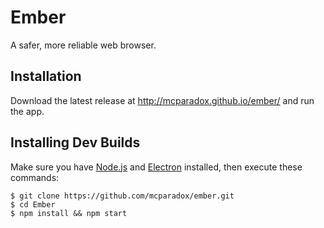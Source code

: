 # Ember
A safer, more reliable web browser.

## Installation
Download the latest release at http://mcparadox.github.io/ember/ and run the app.

## Installing Dev Builds
Make sure you have [Node.js](https://nodejs.org) and [Electron](http://electron.atom.io) installed, then execute these commands:
```
$ git clone https://github.com/mcparadox/ember.git
$ cd Ember
$ npm install && npm start
```
